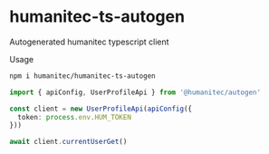 # humanitec-ts-autogen

Autogenerated humanitec typescript client

Usage

```bash
npm i humanitec/humanitec-ts-autogen
```

```typescript
import { apiConfig, UserProfileApi } from '@humanitec/autogen'

const client = new UserProfileApi(apiConfig({
  token: process.env.HUM_TOKEN
}))

await client.currentUserGet()
```

